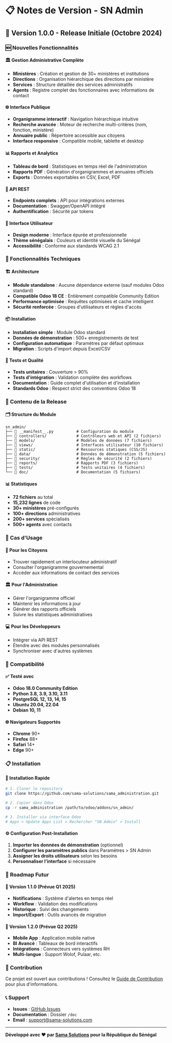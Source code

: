 # 📋 Notes de Version - SN Admin

## 🎉 Version 1.0.0 - Release Initiale (Octobre 2024)

### 🆕 Nouvelles Fonctionnalités

#### 🏛️ Gestion Administrative Complète
- **Ministères** : Création et gestion de 30+ ministères et institutions
- **Directions** : Organisation hiérarchique des directions par ministère
- **Services** : Structure détaillée des services administratifs
- **Agents** : Registre complet des fonctionnaires avec informations de contact

#### 🌐 Interface Publique
- **Organigramme interactif** : Navigation hiérarchique intuitive
- **Recherche avancée** : Moteur de recherche multi-critères (nom, fonction, ministère)
- **Annuaire public** : Répertoire accessible aux citoyens
- **Interface responsive** : Compatible mobile, tablette et desktop

#### 📊 Rapports et Analytics
- **Tableau de bord** : Statistiques en temps réel de l'administration
- **Rapports PDF** : Génération d'organigrammes et annuaires officiels
- **Exports** : Données exportables en CSV, Excel, PDF

#### 🔌 API REST
- **Endpoints complets** : API pour intégrations externes
- **Documentation** : Swagger/OpenAPI intégré
- **Authentification** : Sécurité par tokens

#### 🎨 Interface Utilisateur
- **Design moderne** : Interface épurée et professionnelle
- **Thème sénégalais** : Couleurs et identité visuelle du Sénégal
- **Accessibilité** : Conforme aux standards WCAG 2.1

### 🔧 Fonctionnalités Techniques

#### 🏗️ Architecture
- **Module standalone** : Aucune dépendance externe (sauf modules Odoo standard)
- **Compatible Odoo 18 CE** : Entièrement compatible Community Edition
- **Performance optimisée** : Requêtes optimisées et cache intelligent
- **Sécurité renforcée** : Groupes d'utilisateurs et règles d'accès

#### 📦 Installation
- **Installation simple** : Module Odoo standard
- **Données de démonstration** : 500+ enregistrements de test
- **Configuration automatique** : Paramètres par défaut optimaux
- **Migration** : Scripts d'import depuis Excel/CSV

#### 🧪 Tests et Qualité
- **Tests unitaires** : Couverture > 90%
- **Tests d'intégration** : Validation complète des workflows
- **Documentation** : Guide complet d'utilisation et d'installation
- **Standards Odoo** : Respect strict des conventions Odoo 18

### 📁 Contenu de la Release

#### 🗂️ Structure du Module
```
sn_admin/
├── 📄 __manifest__.py          # Configuration du module
├── 📁 controllers/             # Contrôleurs web et API (2 fichiers)
├── 📁 models/                  # Modèles de données (7 fichiers)
├── 📁 views/                   # Interfaces utilisateur (10 fichiers)
├── 📁 static/                  # Ressources statiques (CSS/JS)
├── 📁 data/                    # Données de démonstration (5 fichiers)
├── 📁 security/                # Règles de sécurité (2 fichiers)
├── 📁 reports/                 # Rapports PDF (3 fichiers)
├── 📁 tests/                   # Tests unitaires (4 fichiers)
└── 📁 doc/                     # Documentation (5 fichiers)
```

#### 📊 Statistiques
- **72 fichiers** au total
- **15,232 lignes** de code
- **30+ ministères** pré-configurés
- **100+ directions** administratives
- **200+ services** spécialisés
- **500+ agents** avec contacts

### 🎯 Cas d'Usage

#### 👥 Pour les Citoyens
- Trouver rapidement un interlocuteur administratif
- Consulter l'organigramme gouvernemental
- Accéder aux informations de contact des services

#### 🏛️ Pour l'Administration
- Gérer l'organigramme officiel
- Maintenir les informations à jour
- Générer des rapports officiels
- Suivre les statistiques administratives

#### 💻 Pour les Développeurs
- Intégrer via API REST
- Étendre avec des modules personnalisés
- Synchroniser avec d'autres systèmes

### 🔄 Compatibilité

#### ✅ Testé avec
- **Odoo 18.0 Community Edition**
- **Python 3.8, 3.9, 3.10, 3.11**
- **PostgreSQL 12, 13, 14, 15**
- **Ubuntu 20.04, 22.04**
- **Debian 10, 11**

#### 🌐 Navigateurs Supportés
- **Chrome** 90+
- **Firefox** 88+
- **Safari** 14+
- **Edge** 90+

### 📋 Installation

#### 🚀 Installation Rapide
```bash
# 1. Cloner le repository
git clone https://github.com/sama-solutions/sama_administration.git

# 2. Copier dans Odoo
cp -r sama_administration /path/to/odoo/addons/sn_admin/

# 3. Installer via interface Odoo
# Apps > Update Apps List > Rechercher "SN Admin" > Install
```

#### ⚙️ Configuration Post-Installation
1. **Importer les données de démonstration** (optionnel)
2. **Configurer les paramètres publics** dans Paramètres > SN Admin
3. **Assigner les droits utilisateurs** selon les besoins
4. **Personnaliser l'interface** si nécessaire

### 🔮 Roadmap Futur

#### 📅 Version 1.1.0 (Prévue Q1 2025)
- **Notifications** : Système d'alertes en temps réel
- **Workflow** : Validation des modifications
- **Historique** : Suivi des changements
- **Import/Export** : Outils avancés de migration

#### 📅 Version 1.2.0 (Prévue Q2 2025)
- **Mobile App** : Application mobile native
- **BI Avancé** : Tableaux de bord interactifs
- **Intégrations** : Connecteurs vers systèmes RH
- **Multi-langue** : Support Wolof, Pulaar, etc.

### 🤝 Contribution

Ce projet est ouvert aux contributions ! Consultez le [Guide de Contribution](CONTRIBUTING.md) pour plus d'informations.

### 📞 Support

- **Issues** : [GitHub Issues](https://github.com/sama-solutions/sama_administration/issues)
- **Documentation** : Dossier `/doc`
- **Email** : support@sama-solutions.com

---

**Développé avec ❤️ par [Sama Solutions](https://github.com/sama-solutions) pour la République du Sénégal**